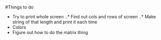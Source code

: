 #Things to do

- Try to print whole screen
..* Find out cols and rows of screen
..* Make string of that length and print it each time
- Colors
- Figure out how to do the matrix thing
